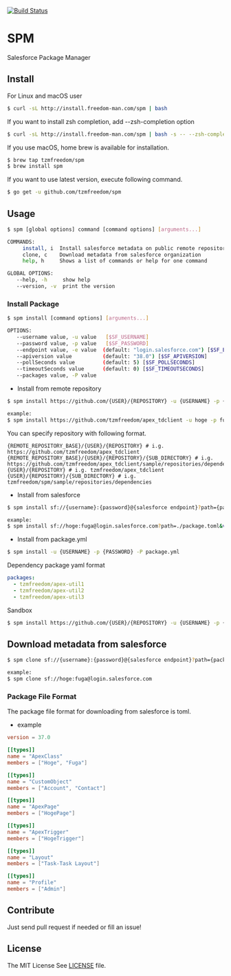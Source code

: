 [![Build Status](https://travis-ci.org/tzmfreedom/spm.svg?branch=master)](https://travis-ci.org/tzmfreedom/spm)

# SPM

Salesforce Package Manager

## Install

For Linux and macOS user
```bash
$ curl -sL http://install.freedom-man.com/spm | bash
```

If you want to install zsh completion, add --zsh-completion option
```bash
$ curl -sL http://install.freedom-man.com/spm | bash -s -- --zsh-completion
```

If you use macOS, home brew is available for installation.
```bash
$ brew tap tzmfreedom/spm
$ brew install spm
```

If you want to use latest version, execute following command.
```bash
$ go get -u github.com/tzmfreedom/spm
```

## Usage

```bash
$ spm [global options] command [command options] [arguments...]

COMMANDS:
     install, i  Install salesforce metadata on public remote repository(i.g. github) or salesforce org
     clone, c    Download metadata from salesforce organization
     help, h     Shows a list of commands or help for one command

GLOBAL OPTIONS:
   --help, -h     show help
   --version, -v  print the version
```

### Install Package

```bash
$ spm install [command options] [arguments...]

OPTIONS:
   --username value, -u value   [$SF_USERNAME]
   --password value, -p value   [$SF_PASSWORD]
   --endpoint value, -e value  (default: "login.salesforce.com") [$SF_ENDPOINT]
   --apiversion value          (default: "38.0") [$SF_APIVERSION]
   --pollSeconds value         (default: 5) [$SF_POLLSECONDS]
   --timeoutSeconds value      (default: 0) [$SF_TIMEOUTSECONDS]
   --packages value, -P value
```

* Install from remote repository

```bash
$ spm install https://github.com/{USER}/{REPOSITORY} -u {USERNAME} -p {PASSWORD}

example:
$ spm install https://github.com/tzmfreedom/apex_tdclient -u hoge -p fuga
```

You can specify repository with following format.
```
{REMOTE_REPOSITORY_BASE}/{USER}/{REPOSITORY} # i.g. https://github.com/tzmfreedom/apex_tdclient
{REMOTE_REPOSITORY_BASE}/{USER}/{REPOSITORY}/{SUB_DIRECTORY} # i.g. https://github.com/tzmfreedom/apex_tdclient/sample/repositories/dependencies
{USER}/{REPOSITORY} # i.g. tzmfreedom/apex_tdclient
{USER}/{REPOSITORY}/{SUB_DIRECTORY} # i.g. tzmfreedom/spm/sample/repositories/dependencies
```

* Install from salesforce

```bash
$ spm install sf://{username}:{password}@{salesforce endpoint}?path={package file path}&version={version}

example:
$ spm install sf://hoge:fuga@login.salesforce.com?path=./package.toml&version=38.0
```

* Install from package.yml
```bash
$ spm install -u {USERNAME} -p {PASSWORD} -P package.yml
```

Dependency package yaml format

```yaml
packages:
  - tzmfreedom/apex-util1
  - tzmfreedom/apex-util2
  - tzmfreedom/apex-util3
```

Sandbox

```bash
$ spm install https://github.com/{USER}/{REPOSITORY} -u {USERNAME} -p {PASSWORD} -e test.salesforce.com
```

## Download metadata from salesforce

```bash
$ spm clone sf://{username}:{password}@{salesforce endpoint}?path={package file path}&version={version}

example:
$ spm clone sf://hoge:fuga@login.salesforce.com
```

### Package File Format

The package file format for downloading from salesforce is toml.

* example
```toml
version = 37.0

[[types]]
name = "ApexClass"
members = ["Hoge", "Fuga"]

[[types]]
name = "CustomObject"
members = ["Account", "Contact"]

[[types]]
name = "ApexPage"
members = ["HogePage"]

[[types]]
name = "ApexTrigger"
members = ["HogeTrigger"]

[[types]]
name = "Layout"
members = ["Task-Task Layout"]

[[types]]
name = "Profile"
members = ["Admin"]
```

## Contribute

Just send pull request if needed or fill an issue!

## License

The MIT License See [LICENSE](https://github.com/tzmfreedom/spm/blob/master/LICENSE) file.
